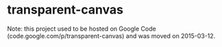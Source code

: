 # transparent-canvas



Note: this project used to be hosted on Google Code (code.google.com/p/transparent-canvas) and was moved on 2015-03-12.
